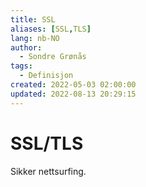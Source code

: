 ```yaml
---
title: SSL
aliases: [SSL,TLS]
lang: nb-NO
author:
  - Sondre Grønås
tags:
  - Definisjon
created: 2022-05-03 02:00:00
updated: 2022-08-13 20:29:15
---
```

# SSL/TLS
Sikker nettsurfing.

